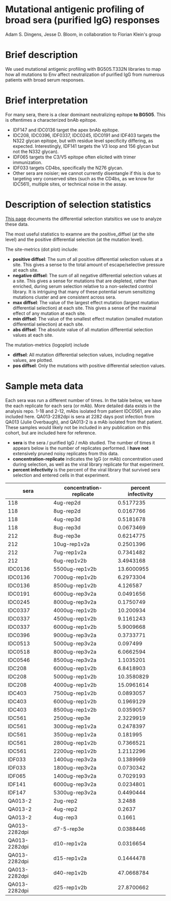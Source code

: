 # Mutational antigenic profiling of broad sera (purified IgG) responses 

Adam S. Dingens, Jesse D. Bloom, in collaboration to Florian Klein's group

# Brief description
We used mutational antigenic profiling with BG505.T332N libraries to map how all mutations to Env affect neutralization of purified IgG from numerous patients with broad serum responses. 

# Brief interpretation
For many sera, there is a clear dominant neutralizing epitope **to BG505**. This is oftentimes a characterized bnAb epitope. 

- IDF147 and IDC0136 target the apex bnAb epitope.
- IDC208, IDC0396, IDF0337, IDC0245, IDC0191 and IDF403 targets the N322 glycan epitope, but with residue level specificity differing, as expected. Interestingly, IDF141 targets the V3 loop and 156 glycan but not the N332 glycan).
- IDF065 targets the C3/V5 epitope often elicited with trimer immunization.  
- IDF033 targets CD4bs, specifically the N276 glycan.
- Other sera are noisier; we cannot currently disentangle if this is due to targeting very conserved sites (such as the CD4bs, as we know for IDC561), multiple sites, or technical noise in the assay. 

# Description of selection statistics

[This page](https://jbloomlab.github.io/dms_tools2/diffsel.html) documents the differential selection statsitics we use to analyze these data.

The most useful statistics to examne are the positive_diffsel (at the site level) and the positive differential selection (at the mutation level). 

The site-metrics (dot plot) include:

- **positive diffsel**: The sum of all positive differential selection values at a site. This gives a sense to the total amount of escape/selective pressure at each site.
- **negative diffsel**: The sum of all negative differential selection values at a site. This gives a sense for mutations that are depleted, rather than enriched, during serum selection relative to a non-selected control library. It is intriguing that many of these potential serum sensitizing mutations cluster and are consistent across sera.
- **max diffsel**: The value of the largest effect mutation (largest mutation differential selection) at each site. This gives a sense of the maximal effect of any mutation at each site.
- **min diffsel**: The value of the smallest effect mutation (smalled mutation differential selection) at each site.
- **abs diffsel**: The absolute value of all mutation differential selection values at each site.

The mutation-metrics (logoplot) include

- **diffsel**: All mutation differential selection values, including negative values, are plotted.
- **pos diffsel**: Only the mutations with positive differential selection values.

# Sample meta data
Each sera was run a different number of times. In the table below, we have the each replicate for each sera (or mAb). More detailed data exists in the analysis repo. 
1-18 and 2-12, mAbs isolated from patient IDC0561, are also included here.
QA013-2282dpi is sera at 2282 days post infection from QA013 (Julie Overbaugh), and QA013-2 is a mAb isolated from that patient. These samples would likely not be included in any publication on this cohort, but are included here for reference. 


- **sera** is the sera / purified IgG /  mAb studied. The number of times it appears below is the number of replicates performed. I **have not** extensively pruned noisy replicates from this data. 
- **concentration-replicate** indicates the IgG (or mAb) concentration used during selection, as well as the viral library replicate for that experiment. 
- **percent infectivity** is the percent of the viral library that survived sera selection and entered cells in that experiment. 

| sera          | concentration-replicate | percent infectivity |
|---------------|-------------------------|---------------------|
| 118           | 4ug-rep2d               | 0.5177235           |
| 118           | 8ug-rep2d               | 0.0167766           |
| 118           | 4ug-rep3d               | 0.5181678           |
| 118           | 8ug-rep3d               | 0.0673469           |
| 212           | 8ug-rep3e               | 0.6214775           |
| 212           | 10ug-rep1v2a            | 0.2501396           |
| 212           | 7ug-rep1v2a             | 0.7341482           |
| 212           | 6ug-rep1v2b             | 3.4943168           |
| IDC0136       | 5500ug-rep1v2b          | 13.6000955          |
| IDC0136       | 7000ug-rep1v2b          | 6.2973304           |
| IDC0136       | 8500ug-rep1v2b          | 4.126587            |
| IDC0191       | 6000ug-rep3v2a          | 0.0491656           |
| IDC0245       | 8000ug-rep3v2a          | 0.1750749           |
| IDC0337       | 4000ug-rep1v2b          | 10.200934           |
| IDC0337       | 4500ug-rep1v2b          | 9.1161243           |
| IDC0337       | 6000ug-rep1v2b          | 5.9009668           |
| IDC0396       | 9000ug-rep3v2a          | 0.3733771           |
| IDC0513       | 5000ug-rep3v2a          | 0.097499            |
| IDC0518       | 8000ug-rep3v2a          | 6.0662594           |
| IDC0546       | 8500ug-rep3v2a          | 1.1035201           |
| IDC208        | 6000ug-rep1v2b          | 6.8418903           |
| IDC208        | 5000ug-rep1v2b          | 10.3580829          |
| IDC208        | 4000ug-rep1v2b          | 15.0961614          |
| IDC403        | 7500ug-rep1v2b          | 0.0893057           |
| IDC403        | 6000ug-rep1v2b          | 0.1969129           |
| IDC403        | 8500ug-rep1v2b          | 0.0359057           |
| IDC561        | 2500ug-rep3e            | 2.3229919           |
| IDC561        | 3000ug-rep1v2a          | 0.2478397           |
| IDC561        | 3500ug-rep1v2a          | 0.181995            |
| IDC561        | 2800ug-rep1v2b          | 0.7366521           |
| IDC561        | 2200ug-rep1v2b          | 1.2112296           |
| IDF033        | 1400ug-rep3v2a          | 0.1389969           |
| IDF033        | 1800ug-rep3v2a          | 0.0730342           |
| IDF065        | 1400ug-rep3v2a          | 0.7029193           |
| IDF141        | 6000ug-rep3v2a          | 0.0234801           |
| IDF147        | 5300ug-rep3v2a          | 0.4490444           |
| QA013-2       | 2ug-rep2                | 3.2488              |
| QA013-2       | 4ug-rep2                | 0.2637              |
| QA013-2       | 4ug-rep3                | 0.1661              |
| QA013-2282dpi | d7-5-rep3e              | 0.0388446           |
| QA013-2282dpi | d10-rep1v2a             | 0.0316654           |
| QA013-2282dpi | d15-rep1v2a             | 0.1444478           |
| QA013-2282dpi | d40-rep1v2b             | 47.0668784          |
| QA013-2282dpi | d25-rep1v2b             | 27.8700662          |

